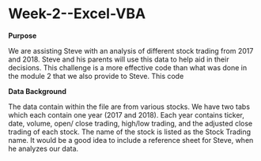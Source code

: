 # Week-2--Excel-VBA
**Purpose**

We are assisting Steve with an analysis of different stock trading from 2017 and 2018. Steve and his parents will use this data to help aid in their decisions. This challenge is a more effective code than what was done in the module 2 that we also provide to Steve. This code 

**Data Background**

The data contain within the file are from various stocks. We have two tabs which each contain one year (2017 and 2018). Each year contains ticker, date, volume, open/ close trading, high/low trading, and the adjusted close trading of each stock. The name of the stock is listed as the Stock Trading name. It would be a good idea to include a reference sheet for Steve, when he analyzes our data.  

